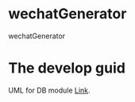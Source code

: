 # wechatGenerator
wechatGenerator

# The develop guid
UML for DB module [Link](https://app.lucidchart.com/documents/view/16165f79-de38-43a1-b4b4-bbe7e812ebda/HWEp-vi-RSFO).

